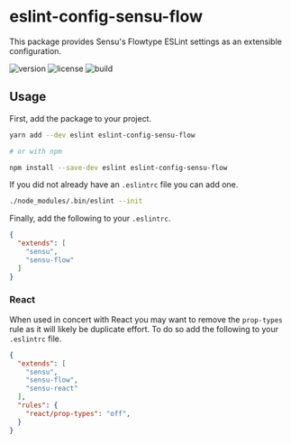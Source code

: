 # eslint-config-sensu-flow

This package provides Sensu's Flowtype ESLint settings as an extensible
configuration.

![version](http://img.shields.io/npm/v/eslint-config-sensu.svg?style=flat-square)
![license](http://img.shields.io/npm/l/eslint-config-sensu.svg?style=flat-square)
![build](https://img.shields.io/travis/sensu/eslint-config-sensu/master.svg?style=flat-square)

## Usage

First, add the package to your project.

```sh
yarn add --dev eslint eslint-config-sensu-flow

# or with npm

npm install --save-dev eslint eslint-config-sensu-flow
```

If you did not already have an `.eslintrc` file you can add one.

```sh
./node_modules/.bin/eslint --init
```

Finally, add the following to your `.eslintrc`.

```json
{
  "extends": [
    "sensu",
    "sensu-flow"
  ]
}
```

### React

When used in concert with React you may want to remove the `prop-types` rule as
it will likely be duplicate effort. To do so add the following to your
`.eslintrc` file.


```json
{
  "extends": [
    "sensu",
    "sensu-flow",
    "sensu-react"
  ],
  "rules": {
    "react/prop-types": "off",
  }
}
```
